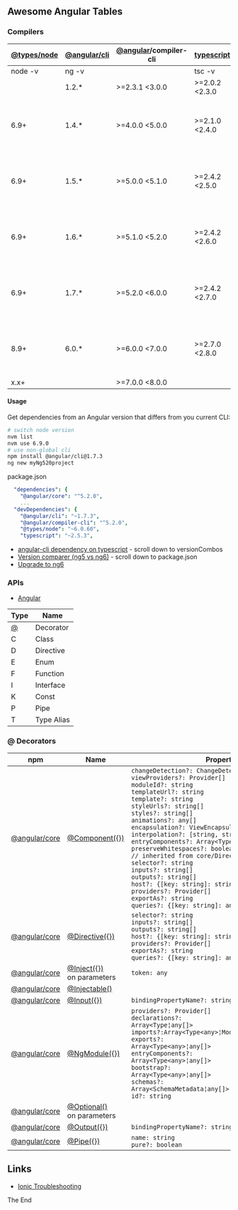 ## Awesome Angular Tables

### Compilers

|[@types/node](https://nodejs.org/en/download/releases)|[@angular/cli](https://github.com/angular/angular-cli/releases)|[@angular](https://github.com/angular/angular/releases)/compiler-cli|[typescript](https://github.com/Microsoft/TypeScript/releases)|Comments|
|---|---|---|---|---|
|node -v|ng -v||tsc -v|
||1.2.* |>=2.3.1 <3.0.0|>=2.0.2 <2.3.0|
|6.9+|1.4.* |>=4.0.0 <5.0.0|>=2.1.0 <2.4.0|cli 1.4.9 produces "core": "4.2.4", "typescript": "2.3.3"|
|6.9+|1.5.* |>=5.0.0 <5.1.0|>=2.4.2 <2.5.0|cli 1.5.0 produces "core": "5.0.0", "typescript": "2.4.2"|
|6.9+|1.6.* |>=5.1.0 <5.2.0|>=2.4.2 <2.6.0|cli 1.6.3 produces "core": "5.1.0", "typescript": "2.4.2"|
|6.9+|1.7.* |>=5.2.0 <6.0.0|>=2.4.2 <2.7.0|cli 1.7.3 produces "core": "5.2.0", "typescript": "2.5.3"|
|8.9+|6.0.* |>=6.0.0 <7.0.0|>=2.7.0 <2.8.0|cli 6.0.0 produces "core": "6.0.0", "typescript": "2.7.2"|
|x.x+| |>=7.0.0 <8.0.0|

#### Usage

Get dependencies from an Angular version that differs from you current CLI: 

```bash
# switch node version
nvm list
nvm use 6.9.0
# use non-global cli
npm install @angular/cli@1.7.3
ng new myNg520project
```

package.json

```yaml
  "dependencies": {
    "@angular/core": "^5.2.0",
    ...
  "devDependencies": {
    "@angular/cli": "~1.7.3",
    "@angular/compiler-cli": "^5.2.0",
    "@types/node": "~6.0.60",
    "typescript": "~2.5.3",
```

* [angular-cli dependency on typescript](https://github.com/angular/angular-cli/blob/master/packages/%40angular/cli/upgrade/version.ts) - scroll down to versionCombos
* [Version comparer (ng5 vs ng6)](https://github.com/cexbrayat/angular-cli-diff/compare/1.7.4...6.0.0) - scroll down to package.json
* [Upgrade to ng6](https://stackoverflow.com/questions/48970553/want-to-upgrade-project-from-angular-v5-to-angular-v6/49474334#49474334)

### APIs

* [Angular](https://angular.io/api/)

|Type|Name|
|---|---|
|[@](#-decorators)|Decorator|
|C|Class|
|D|Directive|
|E|Enum|
|F|Function|
|I|Interface|
|K|Const|
|P|Pipe|
|T|Type Alias|

### @ Decorators

|npm|Name|Properties|
|---|---|---|
|[@angular/core](https://angular.io/api/core/)|[@Component({})](https://angular.io/api/core/Component)|`changeDetection?: ChangeDetectionStrategy`<br/>`viewProviders?: Provider[]`<br/>`moduleId?: string`<br/>`templateUrl?: string`<br/>`template?: string`<br/>`styleUrls?: string[]`<br/>`styles?: string[]`<br/>`animations?: any[]`<br/>`encapsulation?: ViewEncapsulation`<br/>`interpolation?: [string, string]`<br/>`entryComponents?: `<code>Array&lt;Type&lt;any&gt;&brvbar;any[]&gt;</code><br/>`preserveWhitespaces?: boolean`<br/>`// inherited from core/Directive`<br/>`selector?: string`<br/>`inputs?: string[]`<br/>`outputs?: string[]`<br/>`host?: {[key: string]: string}`<br/>`providers?: Provider[]`<br/>`exportAs?: string`<br/>`queries?: {[key: string]: any}`|
|[@angular/core](https://angular.io/api/core/)|[@Directive({})](https://angular.io/api/core/Directive)|`selector?: string`<br/>`inputs?: string[]`<br/>`outputs?: string[]`<br/>`host?: {[key: string]: string}`<br/>`providers?: Provider[]`<br/>`exportAs?: string`<br/>`queries?: {[key: string]: any}`|
|[@angular/core](https://angular.io/api/core/)|[@Inject({})](https://angular.io/api/core/Inject)<br/>on parameters|`token: any`|
|[@angular/core](https://angular.io/api/core/)|[@Injectable()](https://angular.io/api/core/Injectable)||
|[@angular/core](https://angular.io/api/core/)|[@Input({})](https://angular.io/api/core/Input)|`bindingPropertyName?: string`|
|[@angular/core](https://angular.io/api/core/)|[@NgModule({})](https://angular.io/api/core/NgModule)|`providers?: Provider[]`<br/><code>declarations?: Array&lt;Type<any>&brvbar;any[]&gt;</code><br/><code>imports?:Array&lt;Type&lt;any&gt;&brvbar;ModuleWithProviders&brvbar;any[]&gt;</code><br/><code>exports?: Array&lt;Type&lt;any&gt;&brvbar;any[]&gt;</code><br/><code>entryComponents?: Array&lt;Type&lt;any&gt;&brvbar;any[]&gt;</code><br/><code>bootstrap?: Array&lt;Type&lt;any&gt;&brvbar;any[]&gt;</code><br/><code>schemas?: Array&lt;SchemaMetadata&brvbar;any[]&gt;</code><br/>`id?: string`|
|[@angular/core](https://angular.io/api/core/)|[@Optional()](https://angular.io/api/core/Optional)<br/>on parameters||
|[@angular/core](https://angular.io/api/core/)|[@Output({})](https://angular.io/api/core/Output)|`bindingPropertyName?: string`|
|[@angular/core](https://angular.io/api/core/)|[@Pipe({})](https://angular.io/api/core/Pipe)|`name: string`<br/>`pure?: boolean`|

## Links

* [Ionic Troubleshooting](https://ionicframework.com/docs/troubleshooting/)

The End

